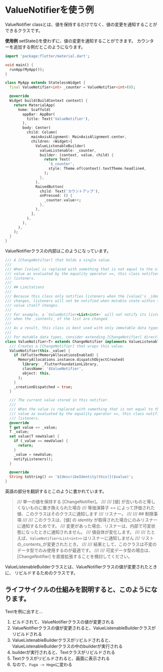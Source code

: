 # ValueNotifierを使う例
ValueNotifier<T> classとは、値を保持するだけでなく、値の変更を通知することができるクラスです。

**使用例**
setState()を使わずに、値の変更を通知することができます。
カウンターを追加する例だとこのようになります。

```dart
import 'package:flutter/material.dart';

void main() {
  runApp(MyApp());
}

class MyApp extends StatelessWidget {
  final ValueNotifier<int> _counter = ValueNotifier<int>(0);

  @override
  Widget build(BuildContext context) {
    return MaterialApp(
      home: Scaffold(
        appBar: AppBar(
          title: Text('ValueNotifier'),
        ),
        body: Center(
          child: Column(
            mainAxisAlignment: MainAxisAlignment.center,
            children: <Widget>[
              ValueListenableBuilder(
                valueListenable: _counter,
                builder: (context, value, child) {
                  return Text(
                    '$_counter',
                    style: Theme.of(context).textTheme.headline4,
                  );
                },
              ),
              RaisedButton(
                child: Text('カウントアップ'),
                onPressed: () {
                  _counter.value++;
                },
              ),
            ],
          ),
        ),
      ),
    );
  }
}
```

ValueNotifierクラスの内部はこのようになっています。
```dart
/// A [ChangeNotifier] that holds a single value.
///
/// When [value] is replaced with something that is not equal to the old
/// value as evaluated by the equality operator ==, this class notifies its
/// listeners.
///
/// ## Limitations
///
/// Because this class only notifies listeners when the [value]'s _identity_
/// changes, listeners will not be notified when mutable state within the
/// value itself changes.
///
/// For example, a `ValueNotifier<List<int>>` will not notify its listeners
/// when the _contents_ of the list are changed.
///
/// As a result, this class is best used with only immutable data types.
///
/// For mutable data types, consider extending [ChangeNotifier] directly.
class ValueNotifier<T> extends ChangeNotifier implements ValueListenable<T> {
  /// Creates a [ChangeNotifier] that wraps this value.
  ValueNotifier(this._value) {
    if (kFlutterMemoryAllocationsEnabled) {
      MemoryAllocations.instance.dispatchObjectCreated(
        library: _flutterFoundationLibrary,
        className: '$ValueNotifier',
        object: this,
      );
    }
    _creationDispatched = true;
  }

  /// The current value stored in this notifier.
  ///
  /// When the value is replaced with something that is not equal to the old
  /// value as evaluated by the equality operator ==, this class notifies its
  /// listeners.
  @override
  T get value => _value;
  T _value;
  set value(T newValue) {
    if (_value == newValue) {
      return;
    }
    _value = newValue;
    notifyListeners();
  }

  @override
  String toString() => '${describeIdentity(this)}($value)';
}
```

英語の部分を翻訳するとこのように書かれています。
>/// 単一の値を保持する [ChangeNotifier]。
///
/// [値] が古いものと等しくないものに置き換えられた場合
/// 等価演算子 == によって評価された値、このクラスはそのクラスに通知します
/// リスナー。
///
/// ## 制限事項
///
/// このクラスは、[値] の _identity_ が取得された場合にのみリスナーに通知するためです。
/// 変更があった場合、リスナーは、内部で可変状態になったときに通知されません。
/// 値自体が変化します。
///
/// たとえば、`ValueNotifier<List<int>>` はリスナーに通知しません
/// リストの_contents_が変更されたとき。
///
/// 結果として、このクラスは不変のデータ型でのみ使用するのが最適です。
///
/// 可変データ型の場合は、[ChangeNotifier] を直接拡張することを検討してください。

ValueListenableBuilderクラスとは、ValueNotifierクラスの値が変更されたときに、
リビルドするためのクラスです。

## ライフサイクルの仕組みを説明すると、このようになります。
Textを例に出すと...

1. ビルドされて、ValueNotifierクラスの値が変更される
2. ValueNotifierクラスの値が変更されると、ValueListenableBuilderクラスがリビルドされる
3. ValueListenableBuilderクラスがリビルドされると、ValueListenableBuilderクラスの中のbuilderが実行される
4. builderが実行されると、Textクラスがリビルドされる
5. Textクラスがリビルドされると、画面に表示される
6. なので、`Fuga -> Hoge`に変わる